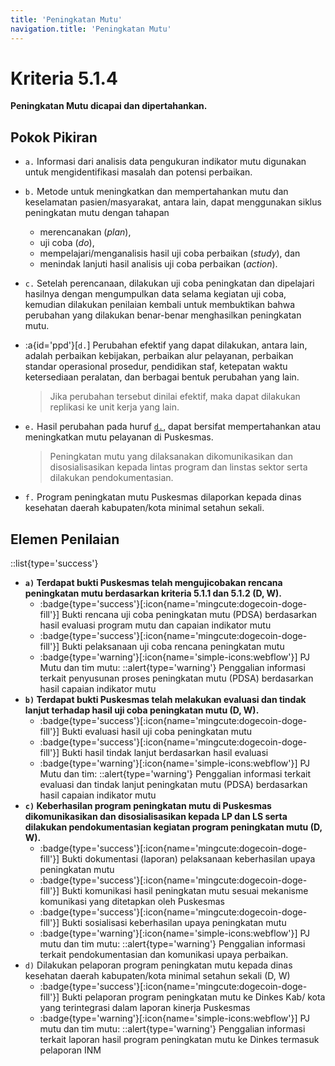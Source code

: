 ```yaml
---
title: 'Peningkatan Mutu'
navigation.title: 'Peningkatan Mutu'
---
```


# Kriteria 5.1.4 
**Peningkatan Mutu dicapai dan dipertahankan.** 

## Pokok Pikiran 

- `a.` Informasi dari analisis data pengukuran indikator mutu digunakan untuk mengidentifikasi masalah dan potensi perbaikan. 

- `b.` Metode untuk meningkatkan dan mempertahankan mutu dan keselamatan pasien/masyarakat, antara lain, dapat menggunakan siklus peningkatan mutu dengan tahapan 
  - merencanakan (*plan*), 
  - uji coba (*do*), 	
  - mempelajari/menganalisis  hasil uji coba perbaikan (*study*), dan 
  - menindak lanjuti hasil analisis uji coba perbaikan (*action*). 

- `c.` Setelah perencanaan, dilakukan uji coba peningkatan dan dipelajari hasilnya dengan mengumpulkan data selama kegiatan uji coba, kemudian dilakukan penilaian kembali untuk membuktikan bahwa perubahan yang dilakukan benar-benar menghasilkan peningkatan mutu. 

- :a{id='ppd'}[`d.`] Perubahan efektif yang dapat dilakukan, antara lain, adalah perbaikan kebijakan, perbaikan alur pelayanan, perbaikan standar operasional prosedur, pendidikan staf, ketepatan waktu ketersediaan peralatan, dan berbagai bentuk perubahan yang lain. 

    > Jika perubahan tersebut dinilai efektif, maka dapat dilakukan replikasi ke unit kerja yang lain. 

- `e.` Hasil perubahan pada huruf [`d.`](#ppd), dapat bersifat mempertahankan atau meningkatkan mutu pelayanan di Puskesmas. 

    > Peningkatan mutu yang dilaksanakan dikomunikasikan dan disosialisasikan kepada lintas program dan linstas sektor serta dilakukan pendokumentasian. 

- `f.` Program peningkatan mutu Puskesmas dilaporkan kepada dinas kesehatan daerah kabupaten/kota minimal setahun sekali. 
 	 

## Elemen Penilaian 
::list{type='success'}
- **`a)` Terdapat bukti Puskesmas telah mengujicobakan rencana peningkatan mutu berdasarkan kriteria 5.1.1 dan 5.1.2 (D, W).**
  - :badge{type='success'}[:icon{name='mingcute:dogecoin-doge-fill'}] Bukti rencana uji coba peningkatan mutu (PDSA) berdasarkan hasil evaluasi program mutu dan capaian indikator mutu 
  - :badge{type='success'}[:icon{name='mingcute:dogecoin-doge-fill'}] Bukti pelaksanaan uji coba rencana peningkatan mutu 
  - :badge{type='warning'}[:icon{name='simple-icons:webflow'}] PJ Mutu dan tim mutu: 
    ::alert{type='warning'}
    Penggalian informasi terkait penyusunan proses peningkatan mutu (PDSA) berdasarkan hasil capaian indikator mutu 
- **`b)` Terdapat bukti Puskesmas telah melakukan evaluasi dan tindak lanjut terhadap hasil uji coba peningkatan mutu (D, W).** 
    - :badge{type='success'}[:icon{name='mingcute:dogecoin-doge-fill'}] Bukti evaluasi hasil uji coba peningkatan mutu 
    - :badge{type='success'}[:icon{name='mingcute:dogecoin-doge-fill'}] Bukti hasil tindak lanjut berdasarkan hasil evaluasi
    - :badge{type='warning'}[:icon{name='simple-icons:webflow'}] PJ Mutu dan tim: 
      ::alert{type='warning'}
      Penggalian informasi terkait evaluasi dan tindak lanjut peningkatan mutu (PDSA) berdasarkan hasil capaian indikator mutu 
- **`c)` Keberhasilan program peningkatan mutu di Puskesmas dikomunikasikan dan disosialisasikan kepada LP dan LS serta dilakukan pendokumentasian kegiatan program peningkatan mutu (D, W).** 
    - :badge{type='success'}[:icon{name='mingcute:dogecoin-doge-fill'}] Bukti dokumentasi (laporan) pelaksanaan keberhasilan upaya peningkatan mutu  
    - :badge{type='success'}[:icon{name='mingcute:dogecoin-doge-fill'}] Bukti komunikasi hasil peningkatan mutu sesuai mekanisme komunikasi yang ditetapkan oleh Puskesmas 
    - :badge{type='success'}[:icon{name='mingcute:dogecoin-doge-fill'}] Bukti sosialisasi keberhasilan upaya peningkatan mutu
    - :badge{type='warning'}[:icon{name='simple-icons:webflow'}] PJ mutu dan tim mutu: 
      ::alert{type='warning'}
      Penggalian informasi terkait pendokumentasian dan komunikasi upaya perbaikan.
- `d)` Dilakukan pelaporan program peningkatan mutu kepada dinas kesehatan daerah kabupaten/kota minimal setahun sekali (D, W)  
  - :badge{type='success'}[:icon{name='mingcute:dogecoin-doge-fill'}] Bukti pelaporan program peningkatan mutu ke Dinkes Kab/ kota yang terintegrasi dalam laporan kinerja Puskesmas 
  - :badge{type='warning'}[:icon{name='simple-icons:webflow'}] PJ mutu dan tim mutu: 
    ::alert{type='warning'}
    Penggalian informasi terkait laporan hasil program peningkatan mutu ke Dinkes termasuk pelaporan INM 
